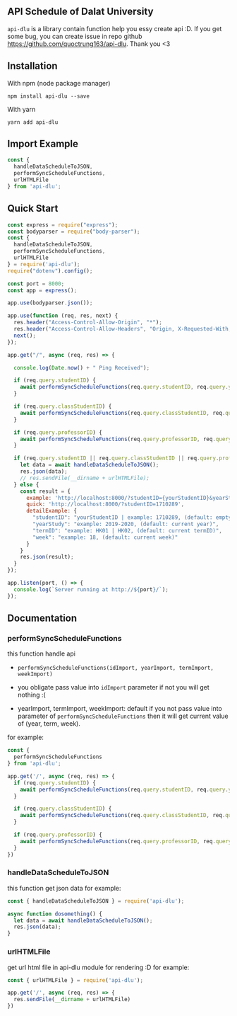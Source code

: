 
## API Schedule of Dalat University

`api-dlu` is a library contain function help you essy create api :D. If you get some bug, you can create issue in repo github https://github.com/quoctrung163/api-dlu. Thank you <3

## Installation
With npm (node package manager)
```
npm install api-dlu --save
```

With yarn 
```
yarn add api-dlu
```

## Import Example
```ts
const {
  handleDataScheduleToJSON,
  performSyncScheduleFunctions,
  urlHTMLFile
} from 'api-dlu';
```

## Quick Start
```js
const express = require("express");
const bodyparser = require("body-parser");
const {
  handleDataScheduleToJSON,
  performSyncScheduleFunctions,
  urlHTMLFile
} = require('api-dlu');
require("dotenv").config();

const port = 8000;
const app = express();

app.use(bodyparser.json());

app.use(function (req, res, next) {
  res.header("Access-Control-Allow-Origin", "*");
  res.header("Access-Control-Allow-Headers", "Origin, X-Requested-With, Content-Type, Accept");
  next();
});

app.get("/", async (req, res) => {

  console.log(Date.now() + " Ping Received");

  if (req.query.studentID) {
    await performSyncScheduleFunctions(req.query.studentID, req.query.yearStudy, req.query.termID, req.query.week);
  }

  if (req.query.classStudentID) {
    await performSyncScheduleFunctions(req.query.classStudentID, req.query.yearStudy, req.query.termID, req.query.week);
  }

  if (req.query.professorID) {
    await performSyncScheduleFunctions(req.query.professorID, req.query.yearStudy, req.query.termID, req.query.week);
  }

  if (req.query.studentID || req.query.classStudentID || req.query.professorID) {
    let data = await handleDataScheduleToJSON();
    res.json(data);
    // res.sendFile(__dirname + urlHTMLFile);
  } else {
    const result = {
      example: 'http://localhost:8000/?studentID={yourStudentID}&yearStudy=2019-2020&termID=HK02&week=18',
      quick: 'http://localhost:8000/?studentID=1710289',
      detailExample: {
        "studentID": "yourStudentID | example: 1710289, (default: empty)",
        "yearStudy": "example: 2019-2020, (default: current year)",
        "termID": "example: HK01 | HK02, (default: current termID)",
        "week": "example: 18, (default: current week)"
      }
    }
    res.json(result);
  }
});

app.listen(port, () => {
  console.log(`Server running at http://${port}/`);
});
```

## Documentation
### performSyncScheduleFunctions

this function handle api 

- `performSyncScheduleFunctions(idImport, yearImport, termImport, weekImport)`

- you obligate pass value into `idImport` parameter if not you will get nothing :(

- yearImport, termImport, weekImport: default if you not pass value into parameter of `performSyncScheduleFunctions` then it will get current value of (year, term, week).

for example:
```ts
const {
  performSyncScheduleFunctions
} from 'api-dlu';

app.get('/', async (req, res) => {
  if (req.query.studentID) {
    await performSyncScheduleFunctions(req.query.studentID, req.query.yearStudy, req.query.termID, req.query.week);
  }

  if (req.query.classStudentID) {
    await performSyncScheduleFunctions(req.query.classStudentID, req.query.yearStudy, req.query.termID, req.query.week);
  }

  if (req.query.professorID) {
    await performSyncScheduleFunctions(req.query.professorID, req.query.yearStudy, req.query.termID, req.query.week);
  }
})

```

### handleDataScheduleToJSON
this function get json data
for example:
```ts
const { handleDataScheduleToJSON } = require('api-dlu');

async function dosomething() {
  let data = await handleDataScheduleToJSON();
  res.json(data);
}
```

### urlHTMLFile
get url html file in api-dlu module for rendering :D
for example:
```ts
const { urlHTMLFile } = require('api-dlu');

app.get('/', async (req, res) => {
  res.sendFile(__dirname + urlHTMLFile)
})
```